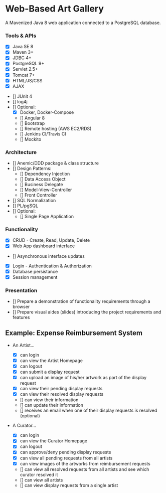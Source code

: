 # Web-Based Art Gallery
A Mavenized Java 8 web application connected to a PostgreSQL database.

### Tools & APIs
- [x] Java SE 8
- [x] Maven 3+
- [x] JDBC 4+
- [x] PostgreSQL 9+
- [x] Servlet 2.5+
- [x] Tomcat 7+
- [x] HTML/JS/CSS
- [x] AJAX
- [] JUnit 4
- [] log4j 
- [] Optional:
    - [x] Docker, Docker-Compose
    - [] Angular 8
    - [] Bootstrap
    - [] Remote hosting (AWS EC2/RDS)
    - [] Jenkins CI/Travis CI
    - [] Mockito

### Architecture
- [] Anemic/DDD package & class structure
- [] Design Patterns:
    - [] Dependency Injection
    - [] Data Access Object
    - [] Business Delegate
    - [] Model-View-Controller
    - [] Front Controller
- [] SQL Normalization
- [] PL/pgSQL
- [] Optional:
    - [] Single Page Application

### Functionality
- [x] CRUD - Create, Read, Update, Delete
- [x] Web App dashboard interface
- [] Asynchronous interface updates
- [x] Login - Authentication & Authorization
- [x] Database persistance
- [x] Session management

### Presentation
- [] Prepare a demonstration of functionality requirements through a browser
- [] Prepare visual aides (slides) introducing the project requirements and features

## Example: Expense Reimbursement System
- An Artist...
    - [x] can login
    - [x] can view the Artist Homepage
    - [x] can logout
    - [x] can submit a display request
    - [x] can upload an image of his/her artwork as part of the display request
    - [x] can view their pending display requests
    - [x] can view their resolved display requests
    - [] can view their information
    - [] can update their information
    - [] receives an email when one of their display requests is resolved (optional)

- A Curator...
    - [x] can login
    - [x] can view the Curator Homepage
    - [x] can logout
    - [x] can approve/deny pending display requests
    - [x] can view all pending requests from all artists
    - [x] can view images of the artworks from reimbursement requests
    - [] can view all resolved requests from all artists and see which curator resolved it
    - [] can view all artists
    - [] can view display requests from a single artist 